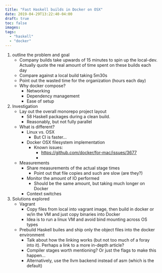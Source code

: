 ```yaml
---
title: "Fast Haskell builds in Docker on OSX"
date: 2019-04-29T13:22:40-04:00
draft: true
toc: false
images:
tags:
  - "haskell"
  - "docker"
---
```


1) outline the problem and goal
    - Company builds take upwards of 15 minutes to spin up the local-dev. Actually quote the real amount of time spent on these builds each day
    - Compare against a local build taking 5m30s
    - Point out the wasted time for the organization (hours each day)
    - Why docker compose?
        - Networking
        - Dependency management
        - Ease of setup
2) Investigation
    - Lay out the overall monorepo project layout
        - 58 Haskell packages during a clean build.
        - Reasonably, but not fully parallel
    - What is different?
        - Linux vs. OSX
            - But CI is faster...
        - Docker OSX filesystem implementation
            - Known issues:
                - https://github.com/docker/for-mac/issues/3677
                -
    - Measurements
        - Share measurements of the actual stage times
            - Point out that file copies and such are slow (are they?)
        - Monitor the amount of IO performed
            - Should be the same amount, but taking much longer on Docker
        - Context switches
3) Solutions explored
    - Vagrant
        - Copy files from local into vagrant image, then build in docker or w/in the VM and just copy binaries into Docker
        - Idea is to run a linux VM and avoid bind mounting across OS types
    - Prebuild Haskell builes and ship only the object files into the docker environment
        - Talk about how the linking works (but not too much of a foray into it). Perhaps a link to a more in-depth article?
        - Compiler stages worth mentioning? Or just the flags to make this happen...
        - Alternatively, use the llvm backend instead of asm (which is the default)
